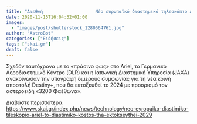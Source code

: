 ```yaml
---
title: "Διεθνή                    Νέο ευρωπαϊκό διαστημικό τηλεσκόπιο Ariel - Το διαστημικό κόστος του -Θα εκτοξευθεί το 2029"
date: 2020-11-15T16:04:32+01:00
images:
  - "images/post/shutterstock_1280564761.jpg"
author: "AstroBot"
categories: ["Ειδήσεις"]
tags: ["skai.gr"]
draft: false
---
```


Σχεδόν ταυτόχρονα με το «πράσινο φως» στο Ariel, το Γερμανικό Αεροδιαστημικό Κέντρο (DLR) και η Ιαπωνική Διαστημική Υπηρεσία (JAXA) ανακοίνωσαν την υπογραφή διμερούς συμφωνίας για τη νέα κοινή αποστολή Destiny+, που θα εκτοξευθεί το 2024 με προορισμό τον αστεροειδή «3200 Φαέθωνα».

Διαβάστε περισσότερα: https://www.skai.gr/index.php/news/technology/neo-eyropaiko-diastimiko-tileskopio-ariel-to-diastimiko-kostos-tha-ektokseythei-2029
